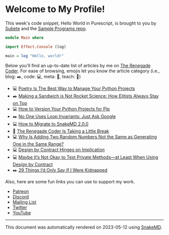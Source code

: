 # Welcome to My Profile!

This week's code snippet, Hello World in Purescript, is brought to you by [Subete](https://subete.jeremygrifski.com/en/latest/) and the [Sample Programs repo](https://sampleprograms.io/).

```Purescript
module Main where

import Effect.Console (log)

main = log "Hello, world!"
```

Below you'll find an up-to-date list of articles by me on [The Renegade Coder](https://therenegadecoder.com). For ease of browsing, emojis let you know the article category (i.e., blog: :black_nib:, code: :computer:, meta: :thought_balloon:, teach: :apple:)

- :computer: [Poetry Is The Best Way to Manage Your Python Projects](https://therenegadecoder.com/code/poetry-is-the-best-way-to-manage-your-python-projects/)
- :black_nib: [Making a Sandwich is Not Rocket Science: How Elitists Always Stay on Top](https://therenegadecoder.com/blog/making-a-sandwich-is-not-rocket-science-how-elitists-always-stay-on-top/)
- :computer: [How to Version Your Python Projects for Pip](https://therenegadecoder.com/code/how-to-version-your-python-projects-for-pip/)
- :black_nib: [No One Uses Loop Invariants: Just Ask Google](https://therenegadecoder.com/blog/no-one-uses-loop-invariants-just-ask-google/)
- :computer: [How to Migrate to SnakeMD 2.0.0](https://therenegadecoder.com/code/how-to-migrate-to-snakemd-2-0-0/)
- :thought_balloon: [The Renegade Coder Is Taking a Little Break](https://therenegadecoder.com/meta/the-renegade-coder-is-taking-a-little-break/)
- :computer: [Why Is Adding Two Random Numbers Not the Same as Generating One in the Same Range?](https://therenegadecoder.com/code/why-is-adding-two-random-numbers-not-the-same-as-generating-one-in-the-same-range/)
- :computer: [Design by Contract Hinges on Implication](https://therenegadecoder.com/code/design-by-contract-hinges-on-implication/)
- :computer: [Maybe It’s Not Okay to Test Private Methods—at Least When Using Design by Contract](https://therenegadecoder.com/code/maybe-its-not-okay-to-test-private-methods-at-least-when-using-design-by-contract/)
- :black_nib: [29 Things I’d Only Say If I Were Kidnapped](https://therenegadecoder.com/blog/29-things-id-only-say-if-i-were-kidnapped/)

Also, here are some fun links you can use to support my work.

- [Patreon](https://www.patreon.com/TheRenegadeCoder)
- [Discord](https://discord.gg/Jhmtj7Z)
- [Mailing List](https://therenegadecoder.com/about/newsletter)
- [Twitter](https://twitter.com/RenegadeCoder94)
- [YouTube](https://www.youtube.com/channel/UCpyoVwOqYRlSAEUPEn7P9hw)

***

This document was automatically rendered on 2023-05-12 using [SnakeMD](https://www.snakemd.io).